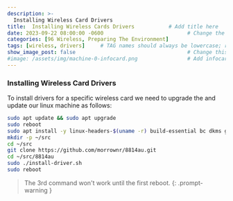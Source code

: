 ```yaml
---
description: >-
  Installing Wireless Card Drivers
title:  Installing Wireless Cards Drivers           # Add title here
date: 2023-09-22 08:00:00 -0600                           # Change the date to match completion date
categories: [96 Wireless, Preparing The Environment]                     # Change Templates to Writeup
tags: [wireless, drivers]     # TAG names should always be lowercase; replace template with writeup, and add relevant tags
show_image_post: false                                    # Change this to true
#image: /assets/img/machine-0-infocard.png                # Add infocard image here for post preview image
---
```


### Installing Wireless Card Drivers
To install drivers for a specific wireless card we need to upgrade the and update our linux machine as follows:

```bash
sudo apt update && sudo apt upgrade
sudo reboot
sudo apt install -y linux-headers-$(uname -r) build-essential bc dkms git libelf-dev rfkill iw
mkdir -p ~/src
cd ~/src
git clone https://github.com/morrownr/8814au.git
cd ~/src/8814au
sudo ./install-driver.sh
sudo reboot
```

> The 3rd command won't work until the first reboot.
{: .prompt-warning }